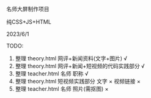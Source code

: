 名师大屏制作项目

纯CSS+JS+HTML



2023/6/1

TODO:

1. 整理 theory.html 网评+新闻资料(文字+图片) √
2. 整理 theory.html 网评+新闻+短视频的代码实践部分 √
3. 整理 teacher.html 名师 职称 √
4. 整理 theory.html 短视频实践部分 文字 × 视频链接 ×
5. 整理 teacher.html 名师 照片(需抠图) × 

